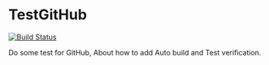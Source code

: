 # TestGitHub

[![Build Status](https://travis-ci.org/wwg2222/TestGitHub.svg?branch=master)](https://travis-ci.org/wwg2222/TestGitHub)

Do some test for GitHub, About how to add Auto build and Test verification.
